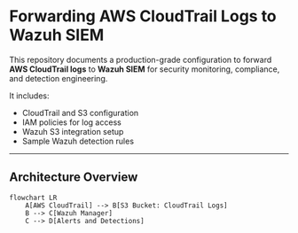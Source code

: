 # Forwarding AWS CloudTrail Logs to Wazuh SIEM

This repository documents a production-grade configuration to forward **AWS CloudTrail logs** to **Wazuh SIEM** for security monitoring, compliance, and detection engineering.

It includes:
- CloudTrail and S3 configuration
- IAM policies for log access
- Wazuh S3 integration setup
- Sample Wazuh detection rules

---

## Architecture Overview

```mermaid
flowchart LR
    A[AWS CloudTrail] --> B[S3 Bucket: CloudTrail Logs]
    B --> C[Wazuh Manager]
    C --> D[Alerts and Detections]
